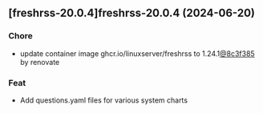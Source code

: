 

## [freshrss-20.0.4]freshrss-20.0.4 (2024-06-20)

### Chore



- update container image ghcr.io/linuxserver/freshrss to 1.24.1[@8c3f385](https://github.com/8c3f385) by renovate

### Feat



- Add questions.yaml files for various system charts